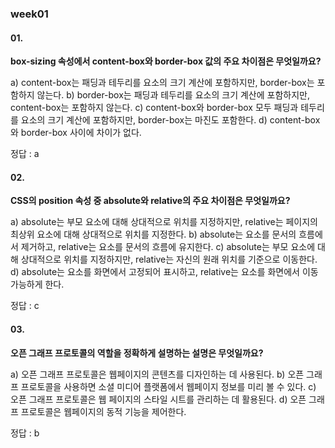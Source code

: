 ### week01



#### 01.

**box-sizing 속성에서 content-box와 border-box 값의 주요 차이점은 무엇일까요?**

a) content-box는 패딩과 테두리를 요소의 크기 계산에 포함하지만, border-box는 포함하지 않는다.
b) border-box는 패딩과 테두리를 요소의 크기 계산에 포함하지만, content-box는 포함하지 않는다.
c) content-box와 border-box 모두 패딩과 테두리를 요소의 크기 계산에 포함하지만, border-box는 마진도 포함한다.
d) content-box와 border-box 사이에 차이가 없다.

정답 : a



#### 02.

**CSS의 position 속성 중 absolute와 relative의 주요 차이점은 무엇일까요?**

a) absolute는 부모 요소에 대해 상대적으로 위치를 지정하지만, relative는 페이지의 최상위 요소에 대해 상대적으로 위치를 지정한다.
b) absolute는 요소를 문서의 흐름에서 제거하고, relative는 요소를 문서의 흐름에 유지한다.
c) absolute는 부모 요소에 대해 상대적으로 위치를 지정하지만, relative는 자신의 원래 위치를 기준으로 이동한다.
d) absolute는 요소를 화면에서 고정되어 표시하고, relative는 요소를 화면에서 이동 가능하게 한다.

정답 : c



#### 03.

**오픈 그래프 프로토콜의 역할을 정확하게 설명하는 설명은 무엇일까요?**

a) 오픈 그래프 프로토콜은 웹페이지의 콘텐츠를 디자인하는 데 사용된다.
b) 오픈 그래프 프로토콜을 사용하면 소셜 미디어 플랫폼에서 웹페이지 정보를 미리 볼 수 있다.
c) 오픈 그래프 프로토콜은 웹 페이지의 스타일 시트를 관리하는 데 활용된다.
d) 오픈 그래프 프로토콜은 웹페이지의 동적 기능을 제어한다.

정답 : b
